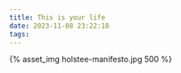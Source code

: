 ```yaml
---
title: This is your life
date: 2023-11-08 23:22:18
tags:
---
```


{% asset_img holstee-manifesto.jpg 500 %}